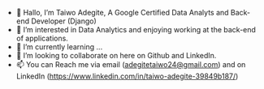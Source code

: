 - 👋 Hallo, I’m Taiwo Adegite, A Google Certified Data Analyts and Back-end Developer (Django)
- 👀 I’m interested in Data Analytics and enjoying working at the back-end of applications.
- 🌱 I’m currently learning ...
- 💞️ I’m looking to collaborate on here on Github and LinkedIn.
- 📫 You can Reach me via email (adegitetaiwo24@gmail.com) and on LinkedIn (https://www.linkedin.com/in/taiwo-adegite-39849b187/)

<!---
Adegitetaiwo/Adegitetaiwo is a ✨ special ✨ repository because its `README.md` (this file) appears on your GitHub profile.
You can click the Preview link to take a look at your changes.
--->
